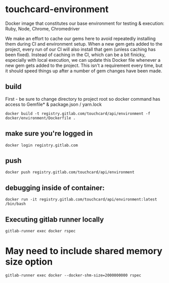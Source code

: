 # touchcard-environment

Docker image that constitutes our base environment for testing & execution: Ruby, Node, Chrome, Chromedriver

We make an effort to cache our gems here to avoid repeatedly installing them during CI and environment setup.
When a new gem gets added to the project, every run of our CI will also install that gem (unless caching has been fixed).
Instead of caching in the CI, which can be a bit finicky, especially with local execution, we can update this Docker file
whenever a new gem gets added to the project. This isn't a requirement every time, but it should speed things up after
a number of gem changes have been made.


## build

First - be sure to change directory to project root so docker command has access to Gemfile* & package.json / yarn.lock

    docker build -t registry.gitlab.com/touchcard/api/environment -f docker/environment/Dockerfile .
    

## make sure you're logged in

    docker login registry.gitlab.com

## push 

    docker push registry.gitlab.com/touchcard/api/environment
    

## debugging inside of container:

    docker run -it registry.gitlab.com/touchcard/api/environment:latest /bin/bash


## Executing gitlab runner locally

    gitlab-runner exec docker rspec 
    
# May need to include shared memory size option 
 
    gitlab-runner exec docker --docker-shm-size=2000000000 rspec
     